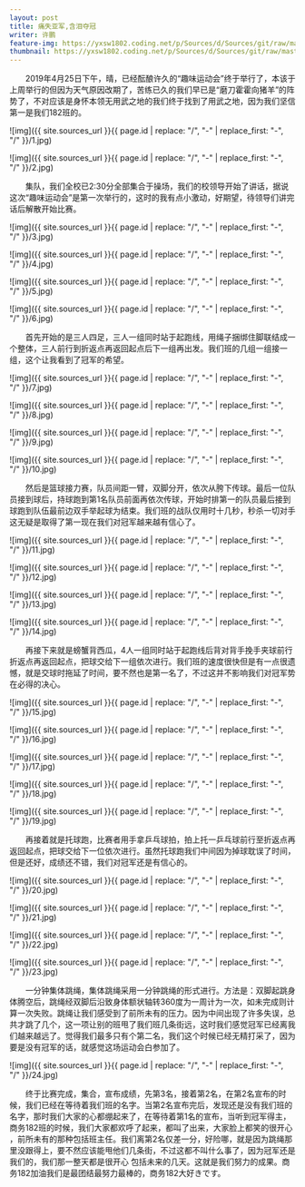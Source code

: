 ```yaml
---
layout: post
title: 痛失亚军,含泪夺冠
writer: 许鹏
feature-img: https://yxsw1802.coding.net/p/Sources/d/Sources/git/raw/master/2019-04-28-ni-men-dou-shi-la-ji-xp/1.jpg
thumbnail: https://yxsw1802.coding.net/p/Sources/d/Sources/git/raw/master/2019-04-28-ni-men-dou-shi-la-ji-xp/1.jpg
---
```

&emsp;&emsp;2019年4月25日下午，晴，已经酝酿许久的“趣味运动会”终于举行了，本该于上周举行的但因为天气原因改期了，苦练已久的我们早已是“磨刀霍霍向猪羊”的阵势了，不对应该是身怀本领无用武之地的我们终于找到了用武之地，因为我们坚信第一是我们182班的。

![img]({{ site.sources_url }}{{ page.id | replace: "/", "-" | replace_first: "-", "/" }}/1.jpg)

![img]({{ site.sources_url }}{{ page.id | replace: "/", "-" | replace_first: "-", "/" }}/2.jpg)

&emsp;&emsp;集队，我们全校已2:30分全部集合于操场，我们的校领导开始了讲话，据说这次“趣味运动会”是第一次举行的，这时的我有点小激动，好期望，待领导们讲完话后解散开始比赛。

![img]({{ site.sources_url }}{{ page.id | replace: "/", "-" | replace_first: "-", "/" }}/3.jpg)

![img]({{ site.sources_url }}{{ page.id | replace: "/", "-" | replace_first: "-", "/" }}/4.jpg)

![img]({{ site.sources_url }}{{ page.id | replace: "/", "-" | replace_first: "-", "/" }}/5.jpg)

![img]({{ site.sources_url }}{{ page.id | replace: "/", "-" | replace_first: "-", "/" }}/6.jpg)

&emsp;&emsp;首先开始的是三人四足，三人一组同时站于起跑线，用绳子捆绑住脚联结成一个整体，三人前行到折返点再返回起点后下一组再出发。我们班的几组一组接一组，这个让我看到了冠军的希望。

![img]({{ site.sources_url }}{{ page.id | replace: "/", "-" | replace_first: "-", "/" }}/7.jpg)

![img]({{ site.sources_url }}{{ page.id | replace: "/", "-" | replace_first: "-", "/" }}/8.jpg)

![img]({{ site.sources_url }}{{ page.id | replace: "/", "-" | replace_first: "-", "/" }}/9.jpg)

![img]({{ site.sources_url }}{{ page.id | replace: "/", "-" | replace_first: "-", "/" }}/10.jpg)

&emsp;&emsp;然后是篮球接力赛，队员间距一臂，双脚分开，依次从胯下传球。最后一位队员接到球后，持球跑到第1名队员前面再依次传球，开始时排第一的队员最后接到球跑到队伍最前边双手举起球为结束。我们班的战队仅用时十几秒，秒杀一切对手这无疑是取得了第一现在我们对冠军越来越有信心了。

![img]({{ site.sources_url }}{{ page.id | replace: "/", "-" | replace_first: "-", "/" }}/11.jpg)

![img]({{ site.sources_url }}{{ page.id | replace: "/", "-" | replace_first: "-", "/" }}/12.jpg)

![img]({{ site.sources_url }}{{ page.id | replace: "/", "-" | replace_first: "-", "/" }}/13.jpg)

![img]({{ site.sources_url }}{{ page.id | replace: "/", "-" | replace_first: "-", "/" }}/14.jpg)

&emsp;&emsp;再接下来就是螃蟹背西瓜，4人一组同时站于起跑线后背对背手挽手夹球前行折返点再返回起点，把球交给下一组依次进行。我们班的速度很快但是有一点很遗憾，就是交球时拖延了时间，要不然也是第一名了，不过这并不影响我们对冠军势在必得的决心。

![img]({{ site.sources_url }}{{ page.id | replace: "/", "-" | replace_first: "-", "/" }}/15.jpg)

![img]({{ site.sources_url }}{{ page.id | replace: "/", "-" | replace_first: "-", "/" }}/16.jpg)

![img]({{ site.sources_url }}{{ page.id | replace: "/", "-" | replace_first: "-", "/" }}/17.jpg)

![img]({{ site.sources_url }}{{ page.id | replace: "/", "-" | replace_first: "-", "/" }}/18.jpg)

![img]({{ site.sources_url }}{{ page.id | replace: "/", "-" | replace_first: "-", "/" }}/19.jpg)

&emsp;&emsp;再接着就是托球跑，比赛者用手拿乒乓球拍，拍上托一乒乓球前行至折返点再返回起点，把球交给下一位依次进行。虽然托球跑我们中间因为掉球耽误了时间，但是还好，成绩还不错，我们对冠军还是有信心的。

![img]({{ site.sources_url }}{{ page.id | replace: "/", "-" | replace_first: "-", "/" }}/20.jpg)

![img]({{ site.sources_url }}{{ page.id | replace: "/", "-" | replace_first: "-", "/" }}/21.jpg)

![img]({{ site.sources_url }}{{ page.id | replace: "/", "-" | replace_first: "-", "/" }}/22.jpg)

![img]({{ site.sources_url }}{{ page.id | replace: "/", "-" | replace_first: "-", "/" }}/23.jpg)

&emsp;&emsp;一分钟集体跳绳，集体跳绳采用一分钟跳绳的形式进行。方法是：双脚起跳身体腾空后，跳绳经双脚后沿致身体额状轴转360度为一周计为一次，如未完成则计算一次失败。跳绳让我们感受到了前所未有的压力。因为中间出现了许多失误，总共才跳了几个，这一项让别的班甩了我们班几条街远，这时我们感觉冠军已经离我们越来越远了。觉得我们最多只有个第二名，我们这个时候已经无精打采了，因为要是没有冠军的话，就感觉这场运动会白参加了。

![img]({{ site.sources_url }}{{ page.id | replace: "/", "-" | replace_first: "-", "/" }}/24.jpg)

&emsp;&emsp;终于比赛完成，集合，宣布成绩，先第3名，接着第2名，在第2名宣布的时候，我们已经在等待着我们班的名字。当第2名宣布完后，发现还是没有我们班的名字，那时我们大家的心都绷起来了，在等待着第1名的宣布，当听到冠军得主，商务182班的时候，我们大家都欢呼了起来，都叫了出来，大家脸上都笑的很开心 ，前所未有的那种包括班主任。我们离第2名仅差一分，好险哪，就是因为跳绳那里没跟得上，要不然应该能甩他们几条街，不过这都不叫什么事了，因为冠军还是我们的，我们那一整天都是很开心  包括未来的几天。这就是我们努力的成果。商务182加油我们是最团结最努力最棒的，商务182大好きです。
